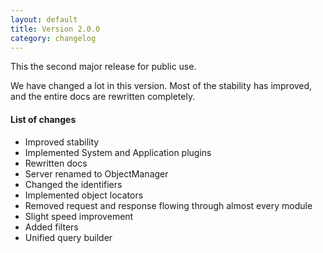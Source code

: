```yaml
---
layout: default
title: Version 2.0.0
category: changelog
---
```


This the second major release for public use.

We have changed a lot in this version.
Most of the stability has improved, and the entire docs are rewritten completely.

#### List of changes

- Improved stability
- Implemented System and Application plugins
- Rewritten docs
- Server renamed to ObjectManager
- Changed the identifiers
- Implemented object locators
- Removed request and response flowing through almost every module
- Slight speed improvement
- Added filters
- Unified query builder